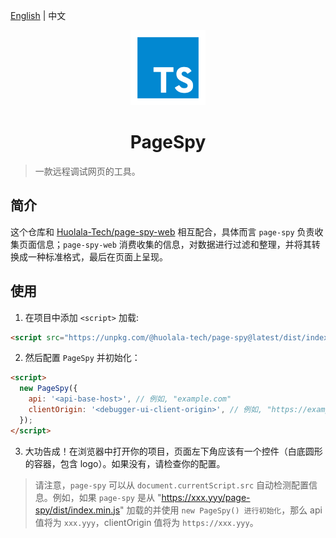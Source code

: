 [page-spy-web]: https://github.com/HuolalaTech/page-spy-web.git 'page-spy-web'

[English](./README.md) | 中文

<p align="center">
  <img src="./logo.svg" height="120" />
</p>

<h1 align="center">PageSpy</h1>

> 一款远程调试网页的工具。

## 简介

这个仓库和 [Huolala-Tech/page-spy-web][page-spy-web] 相互配合，具体而言 `page-spy` 负责收集页面信息；`page-spy-web` 消费收集的信息，对数据进行过滤和整理，并将其转换成一种标准格式，最后在页面上呈现。

## 使用

1. 在项目中添加 `<script>` 加载:

```html
<script src="https://unpkg.com/@huolala-tech/page-spy@latest/dist/index.min.js"></script>
```

2. 然后配置 `PageSpy` 并初始化：

```html
<script>
  new PageSpy({
    api: '<api-base-host>', // 例如, "example.com"
    clientOrigin: '<debugger-ui-client-origin>', // 例如, "https://example.com"
  });
</script>
```

3. 大功告成！在浏览器中打开你的项目，页面左下角应该有一个控件（白底圆形的容器，包含 logo）。如果没有，请检查你的配置。

> 请注意，`page-spy` 可以从 `document.currentScript.src` 自动检测配置信息。例如，如果 `page-spy` 是从 "https://xxx.yyy/page-spy/dist/index.min.js" 加载的并使用 `new PageSpy() 进行初始化`，那么 api 值将为 `xxx.yyy`，clientOrigin 值将为 `https://xxx.yyy`。
